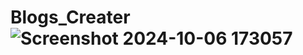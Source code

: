# Blogs_Creater![Screenshot 2024-10-06 173057](https://github.com/user-attachments/assets/1f996bb3-34ad-48d7-a620-d0b69e1b83ba)
